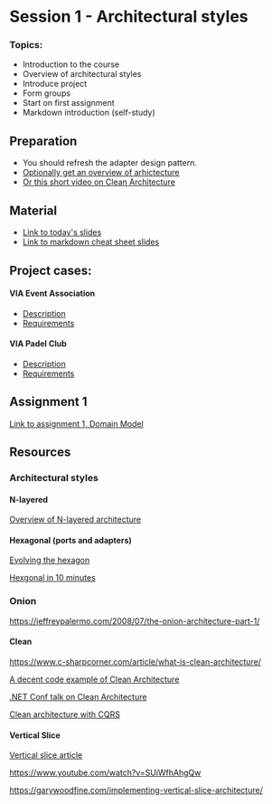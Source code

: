 # Session 1 - Architectural styles

### Topics:

* Introduction to the course
* Overview of architectural styles
* Introduce project
* Form groups
* Start on first assignment
* Markdown introduction (self-study)

## Preparation

* You should refresh the adapter design pattern.
* [Optionally get an overview of arhictecture](https://herbertograca.com/2017/11/16/explicit-architecture-01-ddd-hexagonal-onion-clean-cqrs-how-i-put-it-all-together)
* [Or this short video on Clean Architecture](https://www.youtube.com/watch?v=1OLSE6tX71Y)

## Material

* [Link to today's slides](https://viaucdk-my.sharepoint.com/:p:/g/personal/trmo_viauc_dk/Ec1BerQsJiBIttrvhF30ifgBJy8TweP6CAEEyD_ARHybWA?e=Rp3hUu)
* [Link to markdown cheat sheet slides]()

## Project cases:


#### VIA Event Association
* [Description](https://viaucdk-my.sharepoint.com/:w:/g/personal/trmo_viauc_dk/EdMfAsHIhkFNro1NuY50bq8B6bbz2HHZxC9ME5vMde6A6Q?e=PQ7AeU)
* [Requirements](https://viaucdk-my.sharepoint.com/:w:/g/personal/trmo_viauc_dk/Ec0BsJx7X7BGhF4QHEK3dJkBYMNL8QKkUFf9xLE13Q6LJw?e=pCr1fT)

#### VIA Padel Club
* [Description](https://viaucdk-my.sharepoint.com/:w:/g/personal/trmo_viauc_dk/EekD-geF7HVKnfw4E0Zxp1YBy0tB23mpCMtywa5Z1xg9yw?e=oCUX06)
* [Requirements](https://viaucdk-my.sharepoint.com/:w:/g/personal/trmo_viauc_dk/EbOFrxjPaBZNkSZa-lEQYv0BiEX8b8F0ZaHwstYeTLSdOQ?e=lf9JUj)

## Assignment 1
[Link to assignment 1, Domain Model](https://viaucdk-my.sharepoint.com/:w:/g/personal/trmo_viauc_dk/EX9E9pKpAlFIs9YF-RY8UmwB-1phLxv8iAr6Wusj0jDpAQ?e=bjFwnf)

## Resources

### Architectural styles


#### N-layered
[Overview of N-layered architecture](https://www.oreilly.com/library/view/software-architecture-patterns/9781491971437/ch01.html)

#### Hexagonal (ports and adapters)

[Evolving the hexagon](https://herbertograca.com/2017/11/16/explicit-architecture-01-ddd-hexagonal-onion-clean-cqrs-how-i-put-it-all-together)

[Hexgonal in 10 minutes](https://www.youtube.com/watch?v=k_GkYMd8Ouc)

### Onion

https://jeffreypalermo.com/2008/07/the-onion-architecture-part-1/

#### Clean
https://www.c-sharpcorner.com/article/what-is-clean-architecture/

[A decent code example of Clean Architecture](https://github.com/aspnetrun/run-aspnetcore-realworld/blob/master/src/AspnetRun.Core/Entities/Product.cs)

[.NET Conf talk on Clean Architecture](https://www.youtube.com/watch?v=yF9SwL0p0Y0)

[Clean architecture with CQRS](https://blog.fals.io/2018-09-19-cqrs-clean-architecture/)

#### Vertical Slice
[Vertical slice article](https://blog.ndepend.com/vertical-slice-architecture-in-asp-net-core/)

https://www.youtube.com/watch?v=SUiWfhAhgQw

https://garywoodfine.com/implementing-vertical-slice-architecture/


